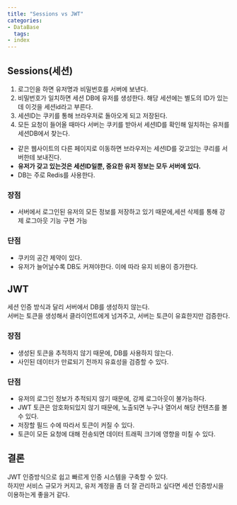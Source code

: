 ```yaml
---
title: "Sessions vs JWT"
categories:
- DataBase
  tags:
- index
---
```


## Sessions(세션)

1. 로그인을 하면 유저명과 비밀번호를 서버에 보낸다.
2. 비밀번호가 일치하면 세션 DB에 유저를 생성한다. 해당 세션에는 별도의 ID가 있는데 이것을 세션id라고 부른다.
3. 세션ID는 쿠키를 통해 브라우저로 돌아오게 되고 저장된다.
4. 모든 요청이 들어올 때마다 서버는 쿠키를 받아서 세션ID를 확인해 일치하는 유저를 세션DB에서 찾는다.
   
- 같은 웹사이트의 다른 페이지로 이동하면 브라우저는 세션ID를 갖고있는 쿠리를 서버한테 보내진다.
- **유저가 갖고 있는것은 세션ID일뿐, 중요한 유저 정보는 모두 서버에 있다.**
- DB는 주로 Redis를 사용한다.
### 장점

- 서버에서 로그인된 유저의 모든 정보를 저장하고 있기 때문에,세션 삭제를 통해 강제 로그아웃 기능 구현 가능

### **단점**
- 쿠키의 공간 제약이 있다.
- 유저가 늘어날수록 DB도 커져야한다. 이에 따라 유지 비용이 증가한다.
## JWT

세션 인증 방식과 달리 서버에서 DB를 생성하지 않는다.<br>
서버는 토큰을 생성해서 클라이언트에게 넘겨주고, 서버는 토큰이 유효한지만 검증한다.

### **장점**
- 생성된 토큰을 추적하지 않기 때문에, DB를 사용하지 않는다.
- 사인된 데이터가 만료되기 전까지 유효성을 검증할 수 있다.
### **단점**
- 유저의 로그인 정보가 추적되지 않기 때문에, 강제 로그아웃이 불가능하다.
- JWT 토큰은 암호화되있지 않기 때문에, 노출되면 누구나 열어서 해당 컨텐츠를 볼 수 있다.
- 저장할 필드 수에 따라서 토큰이 커질 수 있다.
- 토큰이 모든 요청에 대해 전송되면 데이터 트래픽 크기에 영향을 미칠 수 있다.

## 결론
JWT 인증방식으로 쉽고 빠르게 인증 시스템을 구축할 수 있다. <br>
하지만 서비스 규모가 커지고, 유저 계정을 좀 더 잘 관리하고 싶다면 세션 인증방시을 이용하는게 좋을거 같다.